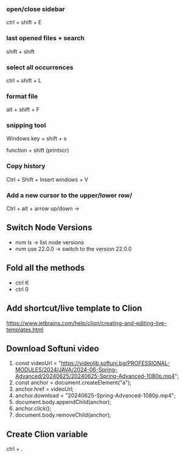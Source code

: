 
### open/close sidebar

ctrl + shift + E

### last opened files + search

shift + shift

### select all occurrences

ctrl + shift + L  

### format file

alt + shift  + F

### snipping tool

Windows key + shift + s

function + shift (printscr)

### Copy history

Ctrl + Shift + Insert
windows + V

### Add a new cursor to the upper/lower row/

Ctrl + alt + arrow up/down ->

## Switch Node Versions

- nvm ls -> list node versions
- nvm use 22.0.0 -> switch to the version 22.0.0

## Fold all the methods

- ctrl K
- ctrl 0

## Add shortcut/live template to Clion

https://www.jetbrains.com/help/clion/creating-and-editing-live-templates.html

## Download Softuni video

1. const videoUrl = "https://videolib.softuni.bg/PROFESSIONAL-MODULES/2024/JAVA/2024-06-Spring-Advanced/20240625/20240625-Spring-Advanced-1080p.mp4";
2. const anchor = document.createElement("a");
3. anchor.href = videoUrl;
4. anchor.download = "20240625-Spring-Advanced-1080p.mp4";
5. document.body.appendChild(anchor);
6. anchor.click();
7. document.body.removeChild(anchor);

## Create Clion variable
ctrl + .